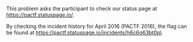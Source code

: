 This problem asks the participant to check our status page at https://pactf.statuspage.io/.

By checking the incident history for April 2016 (PACTF 2016), the flag can be found at https://pactf.statuspage.io/incidents/h6c6q63bt0pl.
